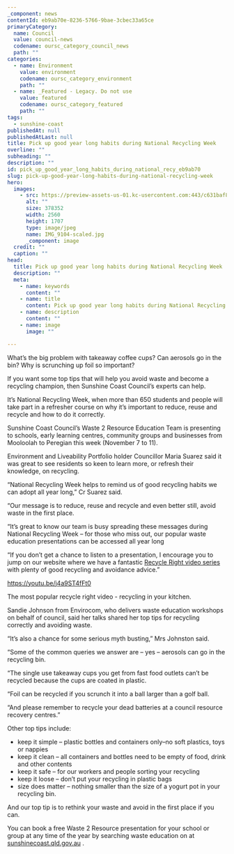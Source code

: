 ```yaml
---
_component: news
contentId: eb9ab70e-8236-5766-9bae-3cbec33a65ce
primaryCategory:
  name: Council
  value: council-news
  codename: oursc_category_council_news
  path: ""
categories:
  - name: Environment
    value: environment
    codename: oursc_category_environment
    path: ""
  - name: _Featured - Legacy. Do not use
    value: featured
    codename: oursc_category_featured
    path: ""
tags:
  - sunshine-coast
publishedAt: null
publishedAtLast: null
title: Pick up good year long habits during National Recycling Week
overline: ""
subheading: ""
description: ""
id: pick_up_good_year_long_habits_during_national_recy_eb9ab70
slug: pick-up-good-year-long-habits-during-national-recycling-week
hero:
  images:
    - src: https://preview-assets-us-01.kc-usercontent.com:443/c631baf8-1b46-001f-580c-d0001b68b4a8/90c96d37-a18d-49fd-ab55-eac7ca05d07f/IMG_9104-scaled.jpg
      alt: ""
      size: 378352
      width: 2560
      height: 1707
      type: image/jpeg
      name: IMG_9104-scaled.jpg
      _component: image
  credit: ""
  caption: ""
head:
  title: Pick up good year long habits during National Recycling Week
  description: ""
  meta:
    - name: keywords
      content: ""
    - name: title
      content: Pick up good year long habits during National Recycling Week
    - name: description
      content: ""
    - name: image
      image: ""

---
```

What’s the big problem with takeaway coffee cups? Can aerosols go in the bin? Why is scrunching up foil so important?

If you want some top tips that will help you avoid waste and become a recycling champion, then Sunshine Coast Council’s experts can help.

It’s National Recycling Week, when more than 650 students and people will take part in a refresher course on why it’s important to reduce, reuse and recycle and how to do it correctly.

Sunshine Coast Council’s Waste 2 Resource Education Team is presenting to schools, early learning centres, community groups and businesses from Mooloolah to Peregian this week (November 7 to 11).

Environment and Liveability Portfolio holder Councillor Maria Suarez said it was great to see residents so keen to learn more, or refresh their knowledge, on recycling.

“National Recycling Week helps to remind us of good recycling habits we can adopt all year long,” Cr Suarez said.

“Our message is to reduce, reuse and recycle and even better still, avoid waste in the first place.

“It’s great to know our team is busy spreading these messages during National Recycling Week – for those who miss out, our popular waste education presentations can be accessed all year long

“If you don’t get a chance to listen to a presentation, I encourage you to jump on our website where we have a fantastic [Recycle Right video series](https://www.sunshinecoast.qld.gov.au/Living-and-Community/Waste-and-Recycling/Recycling-and-Waste-Education/Recycling-Fact-Sheets)
&#x20;with plenty of good recycling and avoidance advice.”

<https://youtu.be/j4a9ST4fFt0>


The most popular recycle right video - recycling in your kitchen.

Sandie Johnson from Envirocom, who delivers waste education workshops on behalf of council, said her talks shared her top tips for recycling correctly and avoiding waste.

“It’s also a chance for some serious myth busting,” Mrs Johnston said.  

“Some of the common queries we answer are – yes – aerosols can go in the recycling bin.

“The single use takeaway cups you get from fast food outlets can’t be recycled because the cups are coated in plastic.

“Foil can be recycled if you scrunch it into a ball larger than a golf ball.

“And please remember to recycle your dead batteries at a council resource recovery centres.”

Other top tips include:

*   keep it simple – plastic bottles and containers only–no soft plastics, toys or nappies
*   keep it clean – all containers and bottles need to be empty of food, drink and other contents
*   keep it safe – for our workers and people sorting your recycling
*   keep it loose – don’t put your recycling in plastic bags
*   size does matter – nothing smaller than the size of a yogurt pot in your recycling bin.

And our top tip is to rethink your waste and avoid in the first place if you can.

You can book a free Waste 2 Resource presentation for your school or group at any time of the year by searching waste education on at [sunshinecoast.qld.gov.au](https://www.sunshinecoast.qld.gov.au/Living-and-Community/Waste-and-Recycling/Recycling-and-Waste-Education/Recycling-Education-Programs)
.
